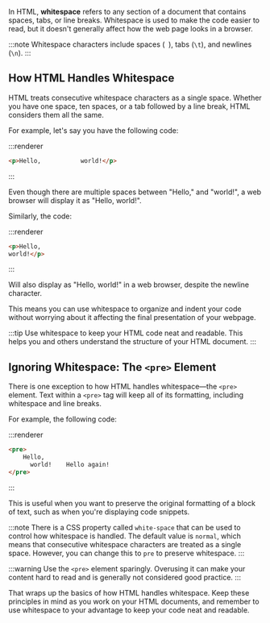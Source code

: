 In HTML, **whitespace** refers to any section of a document that contains spaces, tabs, or line breaks. Whitespace is used to make the code easier to read, but it doesn't generally affect how the web page looks in a browser.

:::note
Whitespace characters include spaces (` `), tabs (`\t`), and newlines (`\n`).
:::

## How HTML Handles Whitespace

HTML treats consecutive whitespace characters as a single space. Whether you have one space, ten spaces, or a tab followed by a line break, HTML considers them all the same.

For example, let's say you have the following code:

:::renderer
```html
<p>Hello,           world!</p>
```
:::

Even though there are multiple spaces between "Hello," and "world!", a web browser will display it as "Hello, world!".

Similarly, the code:

:::renderer
```html
<p>Hello,
world!</p>
```
:::

Will also display as "Hello, world!" in a web browser, despite the newline character.

This means you can use whitespace to organize and indent your code without worrying about it affecting the final presentation of your webpage.

:::tip
Use whitespace to keep your HTML code neat and readable. This helps you and others understand the structure of your HTML document.
:::

## Ignoring Whitespace: The `<pre>` Element

There is one exception to how HTML handles whitespace—the `<pre>` element. Text within a `<pre>` tag will keep all of its formatting, including whitespace and line breaks.

For example, the following code:

:::renderer
```html
<pre>
    Hello,
      world!    Hello again!
</pre>
```
:::

This is useful when you want to preserve the original formatting of a block of text, such as when you're displaying code snippets.

:::note
There is a CSS property called `white-space` that can be used to control how whitespace is handled. The default value is `normal`, which means that consecutive whitespace characters are treated as a single space. However, you can change this to `pre` to preserve whitespace.
:::


:::warning
Use the `<pre>` element sparingly. Overusing it can make your content hard to read and is generally not considered good practice.
:::

That wraps up the basics of how HTML handles whitespace. Keep these principles in mind as you work on your HTML documents, and remember to use whitespace to your advantage to keep your code neat and readable.